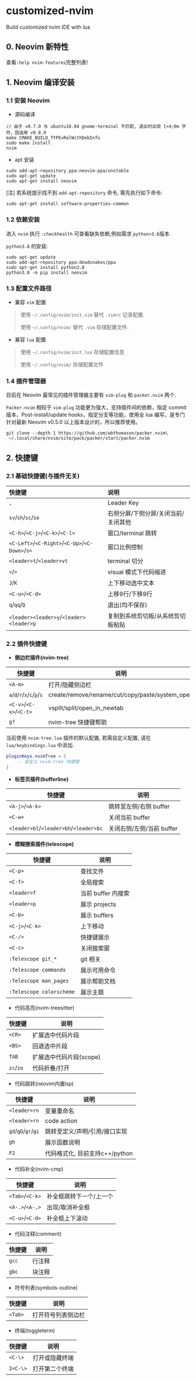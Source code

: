 # customized-nvim
Build customized nvim IDE with lua

## 0. Neovim 新特性

查看`:help nvim-features`完整列表!

## 1. Neovim 编译安装

### 1.1 安装 Neovim

- 源码编译

```shell
// 由于 v0.7.0 与 ubuntu18.04 gnome-terminal 不匹配, 退出时出现 [>4;0m 字符，固选用 v0.8.0
make CMAKE_BUILD_TYPE=RelWithDebInfo
sudo make install
nvim
```

- apt 安装

```shell
sudo add-apt-repository ppa:neovim-ppa/unstable
sudo apt-get update
sudo apt-get install neovim
```

[注] 若系统提示找不到 `add-apt-repository` 命令, 需先执行如下命令:

```shell
sudo apt-get install software-properties-common
```

### 1.2 依赖安装

进入 `nvim` 执行 `:checkhealth` 可查看缺失依赖,例如需求 `python>3.6`版本.

`python3.8` 的安装:

```shell
sudo apt-get update
sudo add-apt-repository ppa:deadsnakes/ppa
sudo apt-get install python3.8
python3.8 -m pip install neovim
```

### 1.3 配置文件路径

- 兼容 `vim` 配置

> 使用 `~/.config/nvim/init.vim` 替代 `.vimrc` 记录配置.
>
> 使用 `~/.config/nvim/` 替代 `.vim` 存储配置文件.

- 兼容 `lua` 配置

> 使用 `~/.config/nvim/init.lua` 存储配置信息
>
> 使用 `~/.config/nvim/` 存储配置文件

### 1.4 插件管理器

目前在 Neovim 最常见的插件管理器主要有 `vim-plug` 和 `packer.nvim` 两个.

`Packer.nvim` 相较于 `vim-plug` 功能更为强大，支持插件间的依赖，指定 commit 版本，Post-install/update hooks，指定分支等功能，使用全 lua 编写，是专门针对最新 Neovim v0.5.0 以上版本设计的，所以推荐使用。

```shell
git clone --depth 1 https://github.com/wbthomason/packer.nvim\
 ~/.local/share/nvim/site/pack/packer/start/packer.nvim
```

## 2. 快捷键

### 2.1 基础快捷键(与插件无关)

| 快捷键                                          | 说明                                |
| :---------------------------------------------- | :---------------------------------- |
| `,`                                             | Leader Key                          |
| `sv`/`sh`/`sc`/`so`                             | 右侧分屏/下侧分屏/关闭当前/关闭其他 |
| `<C-h>`/`<C-j>`/`<C-k>`/`<C-l>`                 | 窗口/terminal 跳转                  |
| `<C-Left>`/`<C-Right>`/`<C-Up>`/`<C-Down>`/`s=` | 窗口比例控制                        |
| `<leader>t`/`<leader>vt`                        | terminal 切分                       |
| `<`/`>`                                         | visual 模式下代码缩进               |
| `J`/`K`                                         | 上下移动选中文本                    |
| `<C-u>`/`<C-d>`                                 | 上移9行/下移9行                     |
| `q`/`qq`/`Q`                                    | 退出(均不保存)                      |
| `<leader><leader>y`/`<leader><leader>p`         | 复制到系统剪切板/从系统剪切板粘贴   |

### 2.2 插件快捷键

- **侧边栏插件(nvim-tree)**

| 快捷键                      | 说明                                            |
| --------------------------- | ----------------------------------------------- |
| `<A-m>`                     | 打开/隐藏侧边栏                                 |
| `a`/`d`/`r`/`x`/`c`/`p`/`s` | create/remove/rename/cut/copy/paste/system_open |
| `<C-v>`/`<C-x>`/`<C-t>`     | vsplit/split/open_in_newtab                     |
| `g?`                        | nvim-tree 快捷键帮助                            |

当前使用 `nvim-tree.lua` 插件的默认配置, 若需自定义配置, 请在 `lua/keybindings.lua` 中添加.

```lua
pluginKeys.nvimTree = {
    -- 自定义 nvim-tree 快捷键
}
```

- **标签页插件(bufferline)**

| 快捷键                                 | 说明                      |
| -------------------------------------- | ------------------------- |
| `<A-j>`/`<A-k>`                        | 跳转至左侧/右侧 buffer    |
| `<C-w>`                                | 关闭当前 buffer           |
| `<leader>bl`/`<leader>bh`/`<leader>bc` | 关闭右侧/左侧/当前 buffer |

- **模糊搜索插件(telescope)**

| 快捷键                   | 说明               |
| ------------------------ | ------------------ |
| `<C-p>`                  | 查找文件           |
| `<C-f>`                  | 全局搜索           |
| `<leader>f`              | 当前 buffer 内搜索 |
| `<leader>p`              | 展示 projects      |
| `<C-b>`                  | 展示 buffers       |
| `<C-j>`/`<C-k>`          | 上下移动           |
| `<C-/>`                  | 快捷键展示         |
| `<C-c>`                  | 关闭搜索窗         |
| `:Telescope git_*`       | git 相关           |
| `:Telescope commands`    | 展示可用命令       |
| `:Telescope man_pages`   | 展示帮助文档       |
| `:Telescope colorscheme` | 展示主题           |

- 代码高亮(nvim-treesitter)

| 快捷键    | 说明                    |
| --------- | ----------------------- |
| `<CR>`    | 扩展选中代码片段        |
| `<BS>`    | 回退选中片段            |
| `TAB`     | 扩展选中代码片段(scope) |
| `zc`/`zo` | 代码折叠/打开           |

- 代码跳转(neovim内置lsp)

| 快捷键              | 说明                           |
| ------------------- | ------------------------------ |
| `<leader>rn`        | 变量重命名                     |
| `<leader>rn`        | code action                    |
| `gd`/`gD`/`gr`/`gi` | 跳转至定义/声明/引用/接口实现  |
| `gh`                | 展示函数说明                   |
| `F2`                | 代码格式化, 目前支持c++/python |

- 代码补全(nvim-cmp)

| 快捷键          | 说明                    |
| --------------- | ----------------------- |
| `<Tab>`/`<C-k>` | 补全框跳转下一个/上一个 |
| `<A-.>`/`<A-,>` | 出现/取消补全框         |
| `<C-u>`/`<C-d>` | 补全框上下滚动          |

- 代码注释(comment)

| 快捷键 | 说明   |
| ------ | ------ |
| `gcc`  | 行注释 |
| `gbc`  | 块注释 |

- 符号列表(symbols-outline)

| 快捷键  | 说明               |
| ------- | ------------------ |
| `<Tab>` | 打开符号列表侧边栏 |

- 终端(toggleterm)

| 快捷键   | 说明           |
| -------- | -------------- |
| `<C-\>`  | 打开或隐藏终端 |
| `2<C-\>` | 打开第二个终端 |

